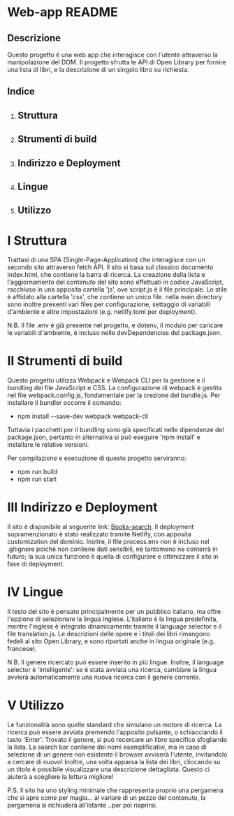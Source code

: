# Web-app README

## Descrizione
Questo progetto è una web app che interagisce con l'utente attraverso la manipolazione del DOM.
Il progetto sfrutta le API di Open Library per fornire una lista di libri, e la descrizione di un singolo libro su richiesta.

## Indice
1. ## Struttura
2. ## Strumenti di build
3. ## Indirizzo e Deployment
4. ## Lingue
5. ## Utilizzo

# I Struttura
Trattasi di una SPA (Single-Page-Application) che interagisce con un secondo sito attraverso fetch API. Il sito si basa sul classico documento index.html, che contiene la barra di ricerca. La creazione della lista e l'aggiornamento del contenuto del sito sono effettuati in codice JavaScript, racchiuso in una apposita cartella 'js', ove script.js è il file principale. Lo stile è affidato alla cartella 'css', che contiene un unico file.
nella main directory sono inoltre presenti vari files per configurazione, settaggio di variabili d'ambiente e altre impostazioni (e.g. netlify.toml per deployment).

N.B. Il file .env è già presente nel progetto, e dotenv, il modulo per caricare le variabili d'ambiente, è incluso nelle devDependencies del package.json.

# II Strumenti di build
Questo progetto utilizza Webpack e Webpack CLI per la gestione e il bundling dei file JavaScript e CSS. La configurazione di webpack è gestita nel file webpack.config.js, fondamentale per la crezione del bundle.js. Per installare il bundler occorre il comando:

- npm install --save-dev webpack webpack-cli

Tuttavia i pacchetti per il bundling sono già specificati nelle dipendenze del package.json, pertanto in alternativa si può eseguire 'npm install' e installare le relative versioni.

Per compilazione e esecuzione di questo progetto serviranno:

- npm run build
- npm run start


# III Indirizzo e Deployment
Il sito è disponibile al seguente link: [Books-search](https://books-search-papyrus.netlify.app/).
Il deployment sopramenzionato è stato realizzato tramite Netlify, con apposita customization del dominio.
Inoltre, il file process.env non è incluso nel .gitignore poichè non contiene dati sensibili, nè tantomeno ne conterrà in futuro; la sua unica funzione è quella di configurare e ottimizzare il sito in fase di deployment.

# IV Lingue
Il testo del sito è pensato principalmente per un pubblico italiano, ma offre l'opzione di selezionare la lingua inglese. L'italiano è la lingua predefinita, mentre l'inglese è integrato dinamicamente tramite il language selector e il file translation.js. Le descrizioni delle opere e i titoli dei libri rimangono fedeli al sito Open Library, e sono riportati anche in lingua originale (e.g. francese).

N.B. Il genere ricercato può essere inserito in più lingue. Inoltre, il language selector è 'intelligente': se è stata avviata una ricerca, cambiare la lingua avvierà automaticamente una nuova ricerca con il genere corrente.

# V Utilizzo
Le funzionalità sono quelle standard che simulano un motore di ricerca. La ricerca può essere avviata premendo l'apposito pulsante, o schiacciando il tasto 'Enter'.
Trovato il genere, si può recercare un libro specifico sfogliando la lista. La search bar contiene dei nomi esemplificativi, ma in caso di selezione di un genere non esistente il browser avviserà l'utente, invitandolo a cercare di nuovo!
Inoltre, una volta apparsa la lista dei libri, cliccando su un titolo è possibile visualizzare una descrizione dettagliata. Questo ci aiuterà a scegliere la lettura migliore!

P.S. Il sito ha uno styling minimale che rappresenta proprio una pergamena che si apre come per magia... al variare di un pezzo del contenuto, la pergamena si richiuderà all'istante ..per poi riaprirsi.
